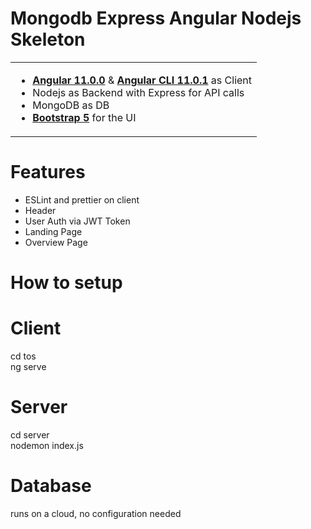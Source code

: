 # Mongodb Express Angular Nodejs Skeleton
<table>
<tr>
<td>

-  [**Angular 11.0.0**](https://github.com/angular/angular/releases) & [**Angular CLI 11.0.1**](https://github.com/angular/angular-cli/releases/) as Client
- Nodejs as Backend with Express for API calls
- MongoDB as DB
- [**Bootstrap 5**](https://v5.getbootstrap.com/docs/5.0/getting-started/download/) for the UI
</td>
</tr>
</table>

# Features
- ESLint and prettier on client
- Header
- User Auth via JWT Token
- Landing Page
- Overview Page

# How to setup

# Client
cd tos  
ng serve

# Server
cd server  
nodemon index.js

# Database
runs on a cloud, no configuration needed


